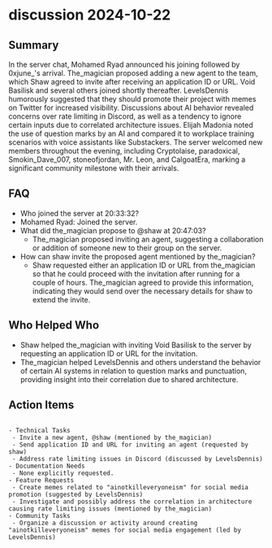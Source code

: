 # discussion 2024-10-22

## Summary
 In the server chat, Mohamed Ryad announced his joining followed by 0xjune_'s arrival. The_magician proposed adding a new agent to the team, which Shaw agreed to invite after receiving an application ID or URL. Void Basilisk and several others joined shortly thereafter. LevelsDennis humorously suggested that they should promote their project with memes on Twitter for increased visibility. Discussions about AI behavior revealed concerns over rate limiting in Discord, as well as a tendency to ignore certain inputs due to correlated architecture issues. Elijah Madonia noted the use of question marks by an AI and compared it to workplace training scenarios with voice assistants like Substackers. The server welcomed new members throughout the evening, including Cryptolaise, paradoxical, Smokin_Dave_007, stoneofjordan, Mr. Leon, and CalgoatEra, marking a significant community milestone with their arrivals.

## FAQ
 - Who joined the server at 20:33:32?
  - Mohamed Ryad: Joined the server.
- What did the_magician propose to @shaw at 20:47:03?
  - The_magician proposed inviting an agent, suggesting a collaboration or addition of someone new to their group on the server.
- How can shaw invite the proposed agent mentioned by the_magician?
  - Shaw requested either an application ID or URL from the_magician so that he could proceed with the invitation after running for a couple of hours. The_magician agreed to provide this information, indicating they would send over the necessary details for shaw to extend the invite.

## Who Helped Who
 - Shaw helped the_magician with inviting Void Basilisk to the server by requesting an application ID or URL for the invitation.
- The_magician helped LevelsDennis and others understand the behavior of certain AI systems in relation to question marks and punctuation, providing insight into their correlation due to shared architecture.

## Action Items
 ```

- Technical Tasks
  - Invite a new agent, @shaw (mentioned by the_magician)
  - Send application ID and URL for inviting an agent (requested by shaw)
  - Address rate limiting issues in Discord (discussed by LevelsDennis)
- Documentation Needs
  - None explicitly requested.
- Feature Requests
  - Create memes related to "ainotkilleveryoneism" for social media promotion (suggested by LevelsDennis)
  - Investigate and possibly address the correlation in architecture causing rate limiting issues (mentioned by the_magician)
- Community Tasks
  - Organize a discussion or activity around creating "ainotkilleveryoneism" memes for social media engagement (led by LevelsDennis)
```

